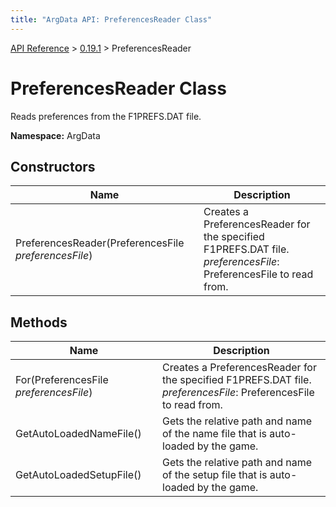 ```yaml
---
title: "ArgData API: PreferencesReader Class"
---
```


[API Reference](/argdata/api) &gt; [0.19.1](/argdata/api/0.19.1) &gt; PreferencesReader

# PreferencesReader Class

Reads preferences from the F1PREFS.DAT file.

**Namespace:** ArgData

## Constructors

<table class="table table-bordered table-striped ">
<thead>
  <tr>
    <th>Name</th>
    <th>Description</th>
  </tr>
</thead>
<tbody>
  <tr>
    <td>PreferencesReader(PreferencesFile <em>preferencesFile</em>)</td>
    <td>Creates a PreferencesReader for the specified F1PREFS.DAT file.<br /><em>preferencesFile</em>: PreferencesFile to read from.<br /></td>
  </tr>
</tbody>
</table>


## Methods

<table class="table table-bordered table-striped ">
<thead>
  <tr>
    <th>Name</th>
    <th>Description</th>
  </tr>
</thead>
<tbody>
  <tr>
    <td>For(PreferencesFile <em>preferencesFile</em>)</td>
    <td>Creates a PreferencesReader for the specified F1PREFS.DAT file.<br /><em>preferencesFile</em>: PreferencesFile to read from.<br /></td>
  </tr>
  <tr>
    <td>GetAutoLoadedNameFile()</td>
    <td>Gets the relative path and name of the name file that is auto-loaded by the game.</td>
  </tr>
  <tr>
    <td>GetAutoLoadedSetupFile()</td>
    <td>Gets the relative path and name of the setup file that is auto-loaded by the game.</td>
  </tr>
</tbody>
</table>


